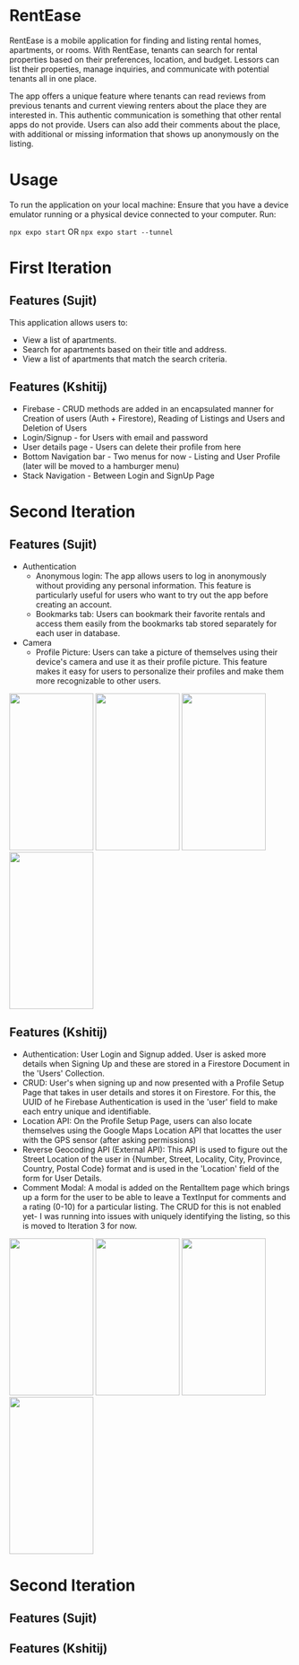 # RentEase
RentEase is a mobile application for finding and listing rental homes, apartments, or rooms. With RentEase, tenants can search for rental properties based on their preferences, location, and budget. Lessors can list their properties, manage inquiries, and communicate with potential tenants all in one place.

The app offers a unique feature where tenants can read reviews from previous tenants and current viewing renters about the place they are interested in. This authentic communication is something that other rental apps do not provide. Users can also add their comments about the place, with additional or missing information that shows up anonymously on the listing.

# Usage
To run the application on your local machine:
Ensure that you have a device emulator running or a physical device connected to your computer.
Run:

`npx expo start` OR `npx expo start --tunnel`

# First Iteration
## Features (Sujit)
This application allows users to:
* View a list of apartments.
* Search for apartments based on their title and address.
* View a list of apartments that match the search criteria.

## Features (Kshitij)
* Firebase - CRUD methods are added in an encapsulated manner for Creation of users (Auth + Firestore), Reading of Listings and Users and Deletion of Users
* Login/Signup - for Users with email and password
* User details page - Users can delete their profile from here
* Bottom Navigation bar - Two menus for now - Listing and User Profile (later will be moved to a hamburger menu)
* Stack Navigation - Between Login and SignUp Page

# Second Iteration 
## Features  (Sujit)
- Authentication
  - Anonymous login: The app allows users to log in anonymously without providing any personal information. This feature is       particularly useful for users who want to try out the app before creating an account.
  - Bookmarks tab: Users can bookmark their favorite rentals and access them easily from the bookmarks tab stored separately for each user in database.
- Camera 
  - Profile Picture:  Users can take a picture of themselves using their device's camera and use it as their profile picture.      This feature makes it easy for users to personalize their profiles and make them more recognizable to other users.


 <p float="left"> 
<img src="https://media.github.khoury.northeastern.edu/user/14110/files/0014cf26-1e84-423d-b1df-118c9e3d3031" width="150" height="280">
<img src="https://media.github.khoury.northeastern.edu/user/14110/files/5e14b808-4f5c-4a92-89d7-9de564656813" width="150" height="280">
<img src="https://media.github.khoury.northeastern.edu/user/14110/files/c9c0de5c-23e3-4d00-a6dc-978be6714e93" width="150" height="280">
<img src="https://media.github.khoury.northeastern.edu/user/14110/files/3377d5e4-8d5e-4d6f-84df-24e7ca36abb3" width="150" height="280">
</p>

## Features (Kshitij)
- Authentication: User Login and Signup added. User is asked more details when Signing Up and these are stored in a Firestore Document in the 'Users' Collection.
- CRUD: User's when signing up and now presented with a Profile Setup Page that takes in user details and stores it on Firestore. For this, the UUID of he Firebase Authentication is used in the 'user' field to make each entry unique and identifiable.
- Location API: On the Profile Setup Page, users can also locate themselves using the Google Maps Location API that locattes the user with the GPS sensor (after asking permissions)
- Reverse Geocoding API (External API): This API is used to figure out the Street Location of the user in {Number, Street, Locality, City, Province, Country, Postal Code} format and is used in the 'Location' field of the form for User Details.
- Comment Modal: A modal is added on the RentalItem page which brings up a form for the user to be able to leave a TextInput for comments and a rating (0-10) for a particular listing. The CRUD for this is not enabled yet- I was running into issues with uniquely identifying the listing, so this is moved to Iteration 3 for now.
 <p float="left"> 
<img src="https://media.github.khoury.northeastern.edu/user/14110/files/44ebb282-5b58-4fca-86aa-9b3e0fc62982" width="150" height="280">
<img src="https://media.github.khoury.northeastern.edu/user/14110/files/4a268083-e551-44e3-9306-e4a798389f52" width="150" height="280">
<img src="https://media.github.khoury.northeastern.edu/user/14110/files/3df69f5b-1054-4735-aabb-3561f04a7d57" width="150" height="280">

<img src="https://media.github.khoury.northeastern.edu/user/14110/files/0028ca7a-3ec0-4cc1-8832-293be34537d9" width="150" height="280">

</p>

# Second Iteration 
## Features  (Sujit)
## Features (Kshitij)
